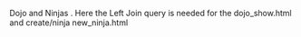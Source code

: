 Dojo and Ninjas . Here the Left Join query is needed for the dojo_show.html and create/ninja new_ninja.html
